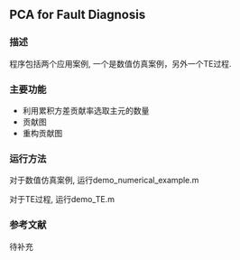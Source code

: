 ##  PCA for Fault Diagnosis

### 描述

程序包括两个应用案例, 一个是数值仿真案例，另外一个TE过程.

### 主要功能

- 利用累积方差贡献率选取主元的数量
- 贡献图
- 重构贡献图

### 运行方法

对于数值仿真案例, 运行demo_numerical_example.m

对于TE过程, 运行demo_TE.m

### 参考文献

待补充





